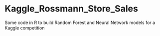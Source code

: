 # Kaggle_Rossmann_Store_Sales
Some code in R to build Random Forest and Neural Network models for a Kaggle competition
